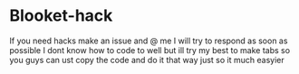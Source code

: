# Blooket-hack
If you need hacks make an issue and @ me I will try to respond as soon as possible 
I dont know how to code to well but ill try my best to make tabs so you guys can ust copy the code and do it that way just so it much easyier 
